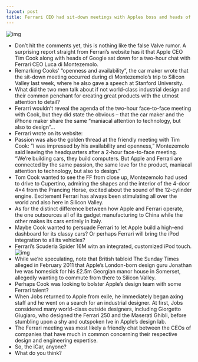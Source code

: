 ```yaml
---
layout: post
title: Ferrari CEO had sit-down meetings with Apples boss and heads of Google
---
```

![img](http://media.idownloadblog.com/wp-content/uploads/2012/04/Ferrari-logo.jpg)
* Don’t hit the comments yet, this is nothing like the false Valve rumor. A surprising report straight from Ferrari’s website has it that Apple CEO Tim Cook along with heads of Google sat down for a two-hour chat with Ferrari CEO Luca di Montezemolo.
* Remarking Cooks’ “openness and availability”, the car maker wrote that the sit-down meeting occurred during di Montezemolo’s trip to Silicon Valley last week, where he also gave a speech at Stanford University.
* What did the two men talk about if not world-class industrial design and their common penchant for creating great products with the utmost attention to detail?
* Ferarri wouldn’t reveal the agenda of the two-hour face-to-face meeting with Cook, but they did state the obvious – that the car maker and the iPhone maker share the same “maniacal attention to technology, but also to design”…
* Ferrari wrote on its website:
* Passion was also the golden thread at the friendly meeting with Tim Cook: ”I was impressed by his availability and openness,” Montezemolo said leaving the headquarters after a 2-hour face-to-face meeting. “We’re building cars, they build computers. But Apple and Ferrari are connected by the same passion, the same love for the product, maniacal attention to technology, but also to design.”
* Tom Cook wanted to see the FF from close up, Montezemolo had used to drive to Cupertino, admiring the shapes and the interior of the 4-door 4×4 from the Prancing Horse, excited about the sound of the 12-cylinder engine. Excitement Ferrari has always been stimulating all over the world and also here in Silicon Valley.
* As for the distinct difference between how Apple and Ferrari operate, the one outsources all of its gadget manufacturing to China while the other makes its cars entirely in Italy.
* Maybe Cook wanted to persuade Ferrari to let Apple build a high-end dashboard for its classy cars? Or perhaps Ferrari will bring the iPod integration to all its vehicles?
* Ferrari’s Scuderia Spider 16M witn an integrated, customized iPod touch.
![img](http://media.idownloadblog.com/wp-content/uploads/2012/04/Ferrari-Scuderia-Spider-16M-integrated-iPod-touch.jpg)
* While we’re speculating, note that British tabloid The Sunday Times alleged in February 2011 that Apple’s London-born design guru Jonathan Ive was homesick for his £2.5m Georgian manor house in Somerset, allegedly wanting to commute from there to Silicon Valley.
* Perhaps Cook was looking to bolster Apple’s design team with some Ferrari talent?
* When Jobs returned to Apple from exile, he immediately began axing staff and he went on a search for an industrial designer. At first, Jobs considered many world-class outside designers, including Giorgetto Giugiaro, who designed the Ferrari 250 and the Maserati Ghibli, before stumbling upon a shy and outspoken Ive in Apple’s design lab.
* The Ferrari meeting was most likely a friendly chat between the CEOs of companies that have much in common concerning their respective design and engineering expertise.
* So, the iCar, anyone?
* What do you think?


